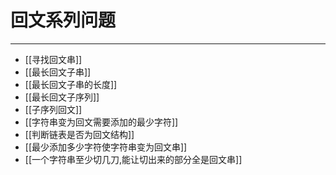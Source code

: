 # 回文系列问题

---


- [[寻找回文串]]   
- [[最长回文子串]]   
- [[最长回文子串的长度]]   
- [[最长回文子序列]]   
- [[子序列回文]]   
- [[字符串变为回文需要添加的最少字符]]   
- [[判断链表是否为回文结构]]   
- [[最少添加多少字符使字符串变为回文串]]   
- [[一个字符串至少切几刀,能让切出来的部分全是回文串]]   